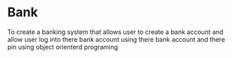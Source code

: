 # Bank
To create a banking system that allows user to create a bank account and allow user log into there bank account using there bank account and there pin using object orienterd programing
